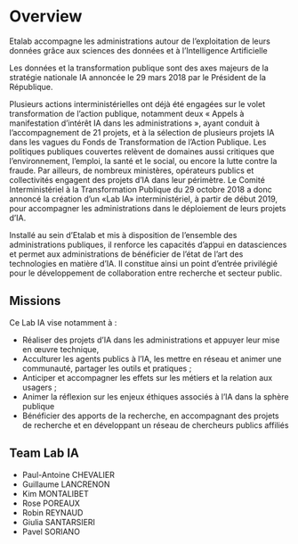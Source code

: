 
# Overview

Etalab accompagne les administrations autour de l’exploitation de leurs données grâce aux sciences des données et à l’Intelligence Artificielle

Les données et la transformation publique sont des axes majeurs de la stratégie nationale IA annoncée le 29 mars 2018 par le Président de la République.

Plusieurs actions interministérielles ont déjà été engagées sur le volet transformation de l’action publique, notamment deux « Appels à manifestation d’intérêt IA dans les administrations », ayant conduit à l’accompagnement de 21 projets, et à la sélection de plusieurs projets IA dans les vagues du Fonds de Transformation de l’Action Publique. Les politiques publiques couvertes relèvent de domaines aussi critiques que l’environnement, l’emploi, la santé et le social, ou encore la lutte contre la fraude. Par ailleurs, de nombreux ministères, opérateurs publics et collectivités engagent des projets d’IA dans leur périmètre.
Le Comité Interministériel à la Transformation Publique du 29 octobre 2018 a donc annoncé la création d’un «Lab IA» interministériel, à partir de début 2019, pour accompagner les administrations dans le déploiement de leurs projets d’IA.

Installé au sein d’Etalab et mis à disposition de l’ensemble des administrations publiques, il renforce les capacités d’appui en datasciences et permet aux administrations de bénéficier de l’état de l’art des technologies en matière d’IA. Il constitue ainsi un point d’entrée privilégié pour le développement de collaboration entre recherche et secteur public.

## Missions

Ce Lab IA vise notamment à :

* Réaliser des projets d’IA dans les administrations et appuyer leur mise en œuvre technique,
* Acculturer les agents publics à l’IA, les mettre en réseau et animer une communauté, partager les outils et pratiques ;
* Anticiper et accompagner les effets sur les métiers et la relation aux usagers ;
* Animer la réflexion sur les enjeux éthiques associés à l’IA dans la sphère publique
* Bénéficier des apports de la recherche, en accompagnant des projets de recherche et en développant un réseau de chercheurs publics affiliés


## Team Lab IA

* Paul-Antoine CHEVALIER
* Guillaume LANCRENON
* Kim MONTALIBET
* Rose POREAUX
* Robin REYNAUD
* Giulia SANTARSIERI
* Pavel SORIANO